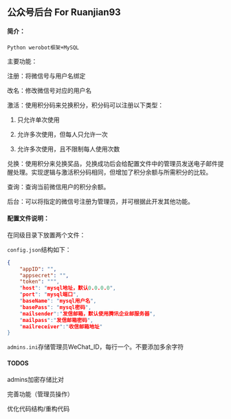 ## 公众号后台 For Ruanjian93

#### 简介：

```Python werobot框架+MySQL```

主要功能：

注册：将微信号与用户名绑定

改名：修改微信号对应的用户名

激活：使用积分码来兑换积分，积分码可以注册以下类型：

1. 只允许单次使用

2. 允许多次使用，但每人只允许一次

3. 允许多次使用，且不限制每人使用次数

兑换：使用积分来兑换奖品，兑换成功后会给配置文件中的管理员发送电子邮件提醒处理。实现逻辑与激活积分码相同，但增加了积分余额与所需积分的比较。

查询：查询当前微信用户的积分余额。

后台：可以将指定的微信号注册为管理员，并可根据此开发其他功能。

#### 配置文件说明：

在同级目录下放置两个文件：

```config.json```结构如下：

```json
{
    "appID": "",
    "appsecret": "",
    "token": """,
    "host": "mysql地址，默认0.0.0.0",
    "port": "mysql端口",
    "baseName": "mysql用户名",
    "basePass": "mysql密码",
    "mailsender":"发信邮箱，默认使用腾讯企业邮服务器",
    "mailpass":"发信邮箱密码",
    "mailreceiver":"收信邮箱地址"
}
```



```admins.ini```存储管理员WeChat_ID，每行一个。不要添加多余字符

#### TODOS

admins加密存储比对

完善功能（管理员操作）

优化代码结构/重构代码